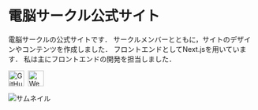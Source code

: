 # 電脳サークル公式サイト
電脳サークルの公式サイトです．
サークルメンバーとともに，サイトのデザインやコンテンツを作成しました．
フロントエンドとしてNext.jsを用いています．
私は主にフロントエンドの開発を担当しました．

<span style="display: flex; gap: 8px;">
    <a href="https://github.com/TUAT-Denno/TUAT-denno-website">
        <img src="github-mark-white.png" alt="GitHub" width="32px">
    </a>
    <a href="https://tuat-denno.github.io/TUAT-denno-website/">
        <img src="web.png" alt="Web" width="32px">
    </a>
</span>


![サムネイル](projects/Denno-Circle-Official-Site.png)
